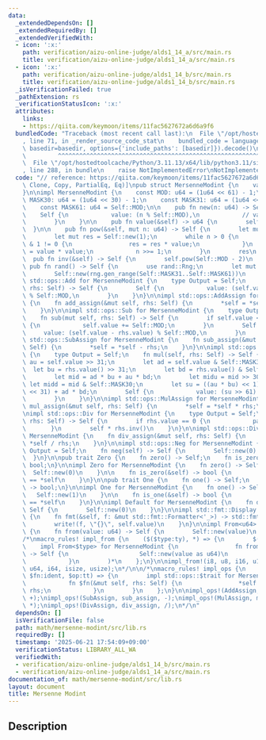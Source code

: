 ```yaml
---
data:
  _extendedDependsOn: []
  _extendedRequiredBy: []
  _extendedVerifiedWith:
  - icon: ':x:'
    path: verification/aizu-online-judge/alds1_14_a/src/main.rs
    title: verification/aizu-online-judge/alds1_14_a/src/main.rs
  - icon: ':x:'
    path: verification/aizu-online-judge/alds1_14_b/src/main.rs
    title: verification/aizu-online-judge/alds1_14_b/src/main.rs
  _isVerificationFailed: true
  _pathExtension: rs
  _verificationStatusIcon: ':x:'
  attributes:
    links:
    - https://qiita.com/keymoon/items/11fac5627672a6d6a9f6
  bundledCode: "Traceback (most recent call last):\n  File \"/opt/hostedtoolcache/Python/3.11.13/x64/lib/python3.11/site-packages/onlinejudge_verify/documentation/build.py\"\
    , line 71, in _render_source_code_stat\n    bundled_code = language.bundle(stat.path,\
    \ basedir=basedir, options={'include_paths': [basedir]}).decode()\n          \
    \         ^^^^^^^^^^^^^^^^^^^^^^^^^^^^^^^^^^^^^^^^^^^^^^^^^^^^^^^^^^^^^^^^^^^^^^^^^^^^^^^^^\n\
    \  File \"/opt/hostedtoolcache/Python/3.11.13/x64/lib/python3.11/site-packages/onlinejudge_verify/languages/rust.py\"\
    , line 288, in bundle\n    raise NotImplementedError\nNotImplementedError\n"
  code: "// reference: https://qiita.com/keymoon/items/11fac5627672a6d6a9f6\n\n#[derive(Debug,\
    \ Clone, Copy, PartialEq, Eq)]\npub struct MersenneModint {\n    value: u64,\n\
    }\n\nimpl MersenneModint {\n    const MOD: u64 = (1u64 << 61) - 1;\n    const\
    \ MASK30: u64 = (1u64 << 30) - 1;\n    const MASK31: u64 = (1u64 << 31) - 1;\n\
    \    const MASK61: u64 = Self::MOD;\n\n    pub fn new(n: u64) -> Self {\n    \
    \    Self {\n            value: (n % Self::MOD),\n            // value: (n.rem_euclid(Self::MOD)),\n\
    \        }\n    }\n\n    pub fn value(&self) -> u64 {\n        self.value\n  \
    \  }\n\n    pub fn pow(&self, mut n: u64) -> Self {\n        let mut value = *self;\n\
    \        let mut res = Self::new(1);\n        while n > 0 {\n            if n\
    \ & 1 != 0 {\n                res = res * value;\n            }\n            value\
    \ = value * value;\n            n >>= 1;\n        }\n        res\n    }\n\n  \
    \  pub fn inv(&self) -> Self {\n        self.pow(Self::MOD - 2)\n    }\n\n   \
    \ pub fn rand() -> Self {\n        use rand::Rng;\n        let mut rng = rand::thread_rng();\n\
    \        Self::new(rng.gen_range(Self::MASK31..Self::MASK61))\n    }\n}\n\nimpl\
    \ std::ops::Add for MersenneModint {\n    type Output = Self;\n    fn add(self,\
    \ rhs: Self) -> Self {\n        Self {\n            value: (self.value + rhs.value)\
    \ % Self::MOD,\n        }\n    }\n}\n\nimpl std::ops::AddAssign for MersenneModint\
    \ {\n    fn add_assign(&mut self, rhs: Self) {\n        *self = *self + rhs;\n\
    \    }\n}\n\nimpl std::ops::Sub for MersenneModint {\n    type Output = Self;\n\
    \    fn sub(mut self, rhs: Self) -> Self {\n        if self.value < rhs.value\
    \ {\n            self.value += Self::MOD;\n        }\n        Self {\n       \
    \     value: (self.value - rhs.value) % Self::MOD,\n        }\n    }\n}\n\nimpl\
    \ std::ops::SubAssign for MersenneModint {\n    fn sub_assign(&mut self, rhs:\
    \ Self) {\n        *self = *self - rhs;\n    }\n}\n\nimpl std::ops::Mul for MersenneModint\
    \ {\n    type Output = Self;\n    fn mul(self, rhs: Self) -> Self {\n        let\
    \ au = self.value >> 31;\n        let ad = self.value & Self::MASK31;\n      \
    \  let bu = rhs.value() >> 31;\n        let bd = rhs.value() & Self::MASK31;\n\
    \        let mid = ad * bu + au * bd;\n        let midu = mid >> 30;\n       \
    \ let midd = mid & Self::MASK30;\n        let su = ((au * bu) << 1) + midu + (midd\
    \ << 31) + ad * bd;\n        Self {\n            value: (su >> 61) + (su & Self::MASK61),\n\
    \        }\n    }\n}\n\nimpl std::ops::MulAssign for MersenneModint {\n    fn\
    \ mul_assign(&mut self, rhs: Self) {\n        *self = *self * rhs;\n    }\n}\n\
    \nimpl std::ops::Div for MersenneModint {\n    type Output = Self;\n    fn div(self,\
    \ rhs: Self) -> Self {\n        if rhs.value == 0 {\n            panic!();\n \
    \       }\n        self * rhs.inv()\n    }\n}\n\nimpl std::ops::DivAssign for\
    \ MersenneModint {\n    fn div_assign(&mut self, rhs: Self) {\n        *self =\
    \ *self / rhs;\n    }\n}\n\nimpl std::ops::Neg for MersenneModint {\n    type\
    \ Output = Self;\n    fn neg(self) -> Self {\n        Self::new(0) - self\n  \
    \  }\n}\n\npub trait Zero {\n    fn zero() -> Self;\n    fn is_zero(&self) ->\
    \ bool;\n}\n\nimpl Zero for MersenneModint {\n    fn zero() -> Self {\n      \
    \  Self::new(0)\n    }\n\n    fn is_zero(&self) -> bool {\n        Self::new(0)\
    \ == *self\n    }\n}\n\npub trait One {\n    fn one() -> Self;\n    fn is_one(&self)\
    \ -> bool;\n}\n\nimpl One for MersenneModint {\n    fn one() -> Self {\n     \
    \   Self::new(1)\n    }\n\n    fn is_one(&self) -> bool {\n        Self::new(1)\
    \ == *self\n    }\n}\n\nimpl Default for MersenneModint {\n    fn default() ->\
    \ Self {\n        Self::new(0)\n    }\n}\n\nimpl std::fmt::Display for MersenneModint\
    \ {\n    fn fmt(&self, f: &mut std::fmt::Formatter<'_>) -> std::fmt::Result {\n\
    \        write!(f, \"{}\", self.value)\n    }\n}\n\nimpl From<u64> for MersenneModint\
    \ {\n    fn from(value: u64) -> Self {\n        Self::new(value)\n    }\n}\n\n\
    /*\nmacro_rules! impl_from {\n    ($($type:ty), *) => {\n        $(\n        \
    \    impl From<$type> for MersenneModint {\n                fn from(value: $type)\
    \ -> Self {\n                    Self::new(value as u64)\n                }\n\
    \            }\n        )*\n    };\n}\n\nimpl_from!(i8, u8, i16, u16, i32, u32,\
    \ u64, i64, isize, usize);\n*/\n\n/*\nmacro_rules! impl_ops {\n    ($trait:ident,\
    \ $fn:ident, $op:tt) => {\n        impl std::ops::$trait for MersenneModint {\n\
    \            fn $fn(&mut self, rhs: Self) {\n                *self = *self $op\
    \ rhs;\n            }\n        }\n    };\n}\n\nimpl_ops!(AddAssign, add_assign,\
    \ +);\nimpl_ops!(SubAssign, sub_assign, -);\nimpl_ops!(MulAssign, mul_assign,\
    \ *);\nimpl_ops!(DivAssign, div_assign, /);\n*/\n"
  dependsOn: []
  isVerificationFile: false
  path: math/mersenne-modint/src/lib.rs
  requiredBy: []
  timestamp: '2025-06-21 17:54:09+09:00'
  verificationStatus: LIBRARY_ALL_WA
  verifiedWith:
  - verification/aizu-online-judge/alds1_14_b/src/main.rs
  - verification/aizu-online-judge/alds1_14_a/src/main.rs
documentation_of: math/mersenne-modint/src/lib.rs
layout: document
title: Mersenne Modint
---
```


## Description
